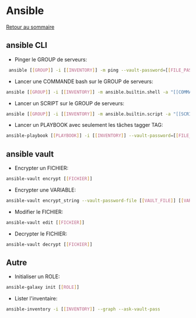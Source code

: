 # Ansible

[Retour au sommaire](docs/index)

## ansible CLI
- Pinger le GROUP de serveurs:
```bash
 ansible [[GROUP]] -i [[INVENTORY]] -m ping --vault-password=[[FILE_PASSWORD]]
```
- Lancer une COMMANDE bash sur le GROUP de serveurs:
```bash
ansible [[GROUP]] -i [[INVENTORY]] -m ansible.builtin.shell -a "[[COMMANDE]]" --vault-password=[[FILE_PASSWORD]]
```
- Lancer un SCRIPT sur le GROUP de serveurs:
```bash
ansible [[GROUP]] -i [[INVENTORY]] -m ansible.builtin.script -a "[[SCRIPT]] [[ARGUMENTS]]..." --vault-password=[[FILE_PASSWORD]]
```
- Lancer un PLAYBOOK avec seulement les tâches tagger TAG:
```bash
ansible-playbook [[PLAYBOOK]] -i [[INVENTORY]] --vault-password=[[FILE_PASSWORD]] --tags TAG --extra-vars "[[KEY]]=[[VALUE]]..."
```

## ansible vault
- Encrypter un FICHIER:
```bash
ansible-vault encrypt [[FICHIER]]
```
- Encrypter une VARIABLE:
```bash
ansible-vault encrypt_string --vault-password-file [[VAULT_FILE]] [[VARIABLE_VALUE]] --name [[VARIABLE]]
```
- Modifier le FICHIER:
```bash
ansible-vault edit [[FICHIER]]
```
- Decrypter le FICHIER:
```bash
ansible-vault decrypt [[FICHIER]]
```

## Autre
- Initialiser un ROLE:
```bash
ansible-galaxy init [[ROLE]]
```
- Lister l'inventaire:
```bash
ansible-inventory -i [[INVENTORY]] --graph --ask-vault-pass
```
